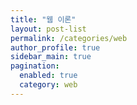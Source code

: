 ```yaml
---
title: "웹 이론"
layout: post-list
permalink: /categories/web
author_profile: true
sidebar_main: true
pagination: 
  enabled: true
  category: web
---
```

